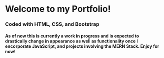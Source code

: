 <h1> Welcome to my Portfolio! </h1>
<h3> Coded with HTML, CSS, and Bootstrap </h3>
<h4> As of now this is currently a work in progress and is expected to drastically change in appearance as well as functionality once I encorporate JavaScript, and projects involving the MERN Stack. Enjoy for now! </h4>
